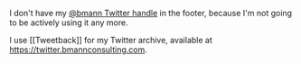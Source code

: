 ---
---
I don't have my [@bmann Twitter handle](https://twitter.com/bmann) in the footer, because I'm not going to be actively using it any more.

I use [[Tweetback]] for my Twitter archive, available at <https://twitter.bmannconsulting.com>.